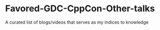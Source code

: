 # Favored-GDC-CppCon-Other-talks
A curated list of blogs/videos that serves as my indices to knowledge
